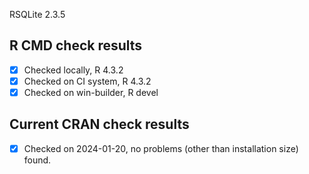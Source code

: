 RSQLite 2.3.5

## R CMD check results

- [x] Checked locally, R 4.3.2
- [x] Checked on CI system, R 4.3.2
- [x] Checked on win-builder, R devel

## Current CRAN check results

- [x] Checked on 2024-01-20, no problems (other than installation size) found.
